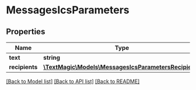 # MessagesIcsParameters

## Properties
Name | Type | Description | Notes
------------ | ------------- | ------------- | -------------
**text** | **string** |  | 
**recipients** | [**\TextMagic\Models\MessagesIcsParametersRecipients**](MessagesIcsParametersRecipients.md) |  | 

[[Back to Model list]](../README.md#documentation-for-models) [[Back to API list]](../README.md#documentation-for-api-endpoints) [[Back to README]](../README.md)


